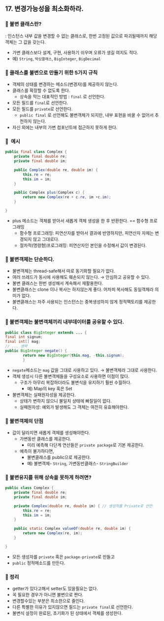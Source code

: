 ## 17. 변경가능성을 최소화하라.

### 💎 불변 클래스란?

: 인스턴스 내부 값을 변경할 수 없는 클래스로, 한번 고정된 값으로 파괴될때까지 해당 객체는 그 값을 갖는다.

- 가변 클래스보다 설계, 구현, 사용하기 쉬우며 오류가 생길 여지도 적다.
- 예) `String`, `박싱클래스`, `BigInteger`, `BigDecimal`

### 💎 클래스를 불변으로 만들기 위한 5가지 규칙

- 객체의 상태를 변경하는 메소드(변경자)를 제공하지 않는다.
- 클래스를 확장할 수 없도록 한다.
    - 상속을 막는 대표적인 방법 : `final` 로 선언한다.
- 모든 필드를 `final`로 선언한다.
- 모든 필드를 `private`로 선언한다.
    - `public final` 로 선언해도 불변객체가 되지만, 내부 표현을 바꿀 수 없어서 추천하지 않는다.
- 자신 외에는 내부의 가변 컴포넌트에 접근하지 못하게 한다.

### 💎  예시

```java
public final class Complex {
    private final double re;
    private final double im;

    public Complex(double re, double im) {
        this.re = re;
        this.im = im;
    }

    public Complex plus(Complex c) {
        return new Complex(re + c.re, im +c.im);
    }

}
```

- plus 메소드는 객체를 받아서 새롭게 객체 생성을 한 후 반환한다. == 함수형 프로그래밍
    - 함수형 프로그래밍: 피연산자를 받아서 결과에 반영하지만, 피연산자 자체는 변경되지 않고 그대로다.
    - 절차적(명령형)프로그래밍: 피연산자인 본인을 수정해서 값이 변경된다.

### 💎 불변객체는 단순하다.

- 불변객체는 thread-safe해서 따로 동기화할 필요가 없다.
- 여러 쓰레드가 동시에 사용해도 훼손되지 않는다. → 안심하고 공유할 수 있다.
- 불변 클래스는 한번 생성해서 계속해서 재활용한다.
- 불변클래스는 clone 이나 복사는 하지않는게 좋다. 어차피 복사해도 동일객체라 의미가 없다.
- 불변클래스는 자주 사용되는 인스턴스는 중복생성하지 않게 정적팩토리를 제공한다.

### 💎 불변객체는 불변객체끼리 내부데이터를 공유할 수 있다.

```java
public class BigInteger extends ... {
final int signum;
final int[] mag;
// ... 생략
public BigInteger negate() {
        return new BigInteger(this.mag, -this.signum);
        }
```

- `negate`메소드는 `mag` 값을 그대로 사용하고 있다. → 불변객체라 그대로 사용한다.
- 객체 생성시 다른 불변객체들을 구성요소로 사용하면 이점이 많다.
    - 구조가 아무리 복잡하더라도 불변식을 유지하기 훨씬 수월하다.
        - 예) Map의 key 혹은 Set
- 불변객체는 실패원자성을 제공한다.
    - 상태가 변하지 않으니 불일치 상태에 빠질일이 없다.
    - 실패원자성: 예외가 발생해도 그 객체는 여전히 유효해야한다.

### 💎 불변객체의 단점

- 값이 달라지면 새롭게 객체를 생성해야한다.
    - 가변동반 클래스를 제공한다.
        - 미리 예측해 다단계 연산들은 `private package`로 기본 제공한다.
    - 예측이 불가하다면,
        - 불변클래스를 public으로 제공한다.
        - 예) 불변객체- `String`, 가변동반클래스- `StringBuilder`

### 💎 불변유지를 위해 상속을 못하게 하려면?

```java
public class Complex {
    private final double re;
    private final double im;

    private Complex(double re, double im) { // 생성자를 Private로 선언
        this.re = re;
        this.im = im;
    }

    public static Complex valueOf(double re, double im) {
        return new Complex(re, im);
    }

}
```
- 모든 생성자를 `private` 혹은 `package-private`로 만들고
- `public` 정적메소드를 만든다.

### 💎 정리
- getter가 있다고해서 setter도 있을필요는 없다.
- 꼭 필요한 경우가 아니면 불변으로 짠다.
- 변경할수있는 부분은 최소한으로 줄인다.
- 다른 특별한 이유가 있지않으면 필드는 `private final`로 선언한다.
- 불변식 설정이 완료된, 초기화가 된 상태에서 객체를 생성한다.